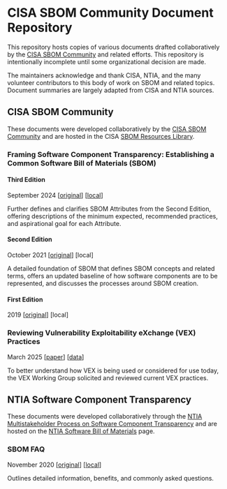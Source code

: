 # CISA SBOM Community Document Repository

This repository hosts copies of various documents drafted collaboratively by the [CISA SBOM Community](https://www.cisa.gov/sbom) and related efforts. This repository is intentionally incomplete until some organizational decision are made.

The maintainers acknowledge and thank CISA, NTIA, and the many volunteer contributors to this body of work on SBOM and related topics. Document summaries are largely adapted from CISA and NTIA sources.

## CISA SBOM Community

These documents were developed collaboratively by the [CISA SBOM Community](https://www.cisa.gov/sbom) and are hosted in the CISA [SBOM Resources Library](https://www.cisa.gov/topics/cyber-threats-and-advisories/sbom/sbomresourceslibrary).

### Framing Software Component Transparency: Establishing a Common Software Bill of Materials (SBOM)

#### Third Edition

September 2024 [[original](https://www.cisa.gov/sites/default/files/2024-10/SBOM%20Framing%20Software%20Component%20Transparency%202024.pdf)] [[local](CISA/Framing/SBOM%20Framing%20Software%20Component%20Transparency%202024.pdf)]

Further defines and clarifies SBOM Attributes from the Second Edition, offering descriptions of the minimum expected, recommended practices, and aspirational goal for each Attribute.

#### Second Edition

October 2021 [[original](https://www.ntia.gov/sites/default/files/publications/ntia_sbom_framing_2nd_edition_20211021_0.pdf)] [local]

A detailed foundation of SBOM that defines SBOM concepts and related terms, offers an updated baseline of how software components are to be represented, and discusses the processes around SBOM creation.

#### First Edition

2019 [[original](https://www.ntia.gov/files/ntia/publications/framingsbom_20191112.pdf)] [local]

### Reviewing Vulnerability Exploitability eXchange (VEX) Practices

March 2025 [[paper](CISA/Reviewing_VEX_Practices/Reviewing_VEX_Practices.pdf)] [[data](CISA/Reviewing_VEX_Practices/)]

To better understand how VEX is being used or considered for use today, the VEX Working Group solicited and reviewed current VEX practices.

## NTIA Software Component Transparency

These documents were developed collaboratively through the [NTIA Multistakeholder Process on Software Component Transparency](https://www.ntia.gov/other-publication/2021/ntia-software-component-transparency) and are hosted on the [NTIA Software Bill of Materials](https://www.ntia.gov/page/software-bill-materials) page.

### SBOM FAQ

November 2020 [[original](https://www.ntia.gov/sites/default/files/publications/sbom_faq_-_20201116_0.pdf)] [[local](NTIA/FAQ/sbom_faq_-_20201116_0.pdf)]

Outlines detailed information, benefits, and commonly asked questions.
